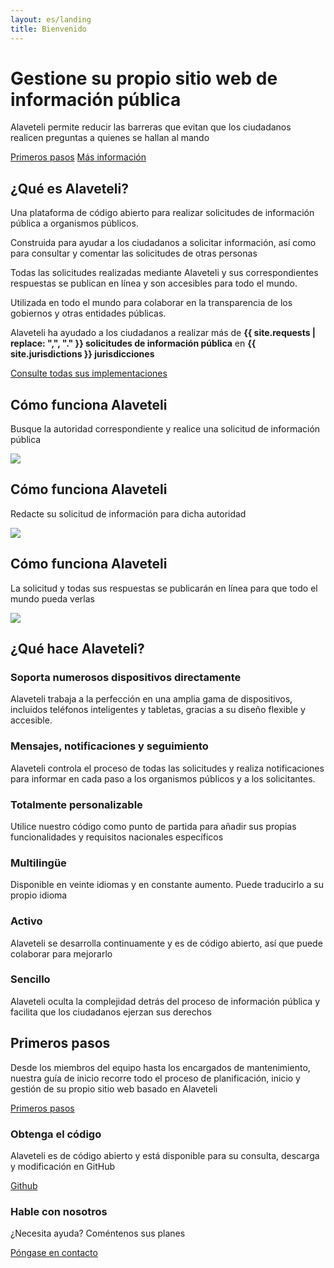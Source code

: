 ```yaml
---
layout: es/landing
title: Bienvenido
---
```


<meta charset="utf-8">
<div class="hero">
  <div class="container">
    <h1><span>Gestione su propio</span> sitio web de información pública</h1>
    <p>Alaveteli permite reducir las barreras que evitan que los ciudadanos realicen preguntas a quienes se hallan al mando</p>
    <p class="action-buttons"><a href="{{ page.baseurl }}/docs/getting_started/" class="button">Primeros pasos</a> <a href="{{ page.baseurl }}/docs/" class="button">Más información</a></p>
  </div>
</div>

<div class="what-is-alaveteli">
    <div class="container">
        <h2>¿Qué es Alaveteli?</h2>
        <div class="grid-row what-is-alaveteli__items-grid">
            <div class="what-is-alaveteli__grid-unit">
                <div class="what-is-alaveteli__item what-is-alaveteli__item--foi">
                    <p>Una plataforma de código abierto para realizar solicitudes de información pública a organismos públicos.</p>
                </div>
            </div><!--
            --><div class="what-is-alaveteli__grid-unit">
                <div class="what-is-alaveteli__item what-is-alaveteli__item--help">
                    <p>Construida para ayudar a los ciudadanos a solicitar información, así como para consultar y comentar las solicitudes de otras personas</p>
                </div>
            </div><!--
            --><div class="what-is-alaveteli__grid-unit">
                <div class="what-is-alaveteli__item what-is-alaveteli__item--published">
                    <p>Todas las solicitudes realizadas mediante Alaveteli y sus correspondientes respuestas se publican en línea y son accesibles para todo el mundo.</p>
                </div>
            </div><!--
            --><div class="what-is-alaveteli__grid-unit">
                <div class="what-is-alaveteli__item what-is-alaveteli__item--open">
                    <p>Utilizada en todo el mundo para colaborar en la transparencia de los gobiernos y otras entidades públicas. </p>
                </div>
            </div>
        </div>
        <div class="what-is-alaveteli__international-reach-position">
            <div class="what-is-alaveteli__international-reach">
                <p class="message">Alaveteli ha ayudado a los ciudadanos a realizar más de <strong>{{ site.requests | replace: ",", "." }} solicitudes de información pública</strong> en <strong>{{ site.jurisdictions }} jurisdicciones</strong></p>
                <p><a href="{{ page.baseurl }}/deployments/">Consulte todas sus implementaciones</a></p>
            </div>
        </div>
    </div>
</div>
<div class="how-does-it-work">
    <div class="how-does-it-work__slide">
        <div class="container">
            <div class="how-does-it-work__content">
                <h2>Cómo funciona Alaveteli</h2>
                <p>Busque la autoridad correspondiente y realice una solicitud de información pública</p>
                <img src="{{ site.baseurl }}assets/img/alaveteli-demo-screen-find.svg" class="alaveteli-demo-screenshot"/>
            </div>
        </div>
    </div>
    <div class="how-does-it-work__slide">
        <div class="container">
            <div class="how-does-it-work__content">
                <h2>Cómo funciona Alaveteli</h2>
                <p>Redacte su solicitud de información para dicha autoridad</p>
                <img src="{{ site.baseurl }}assets/img/alaveteli-demo-screen-ask.svg" class="alaveteli-demo-screenshot"/>
            </div>
        </div>
    </div>
    <div class="how-does-it-work__slide">
        <div class="container">
            <div class="how-does-it-work__content">
                <h2>Cómo funciona Alaveteli</h2>
                <p>La solicitud y todas sus respuestas se publicarán en línea para que todo el mundo pueda verlas</p>
                <img src="{{ site.baseurl }}assets/img/alaveteli-demo-screen-view.svg" class="alaveteli-demo-screenshot"/>
            </div>
        </div>
    </div>
</div>
<div class="features">
    <div class="container">
        <h2>¿Qué hace Alaveteli?</h2>
        <div class="grid-row">
            <div class="features__grid-unit features__grid-unit--wide">
                <div class="features__item features__item--primary features__item--devices">
                    <h3>Soporta numerosos dispositivos directamente</h3>
                    <p>Alaveteli trabaja a la perfección en una amplia gama de dispositivos, incluidos teléfonos inteligentes y tabletas, gracias a su diseño flexible y accesible.</p>
                </div>
            </div><!--
            --><div class="features__grid-unit features__grid-unit--wide">
                <div class="features__item features__item--primary features__item--messaging">
                    <h3>Mensajes, notificaciones y seguimiento</h3>
                    <p>Alaveteli controla el proceso de todas las solicitudes y realiza notificaciones para informar en cada paso a los organismos públicos y a los solicitantes.</p>
                </div>
            </div>
        </div>
        <div class="grid-row">
            <div class="features__grid-unit">
                <div class="features__item">
                    <h3>Totalmente personalizable</h3>
                    <p>Utilice nuestro código como punto de partida para añadir sus propias funcionalidades y requisitos nacionales específicos</p>
                </div>
            </div><!--
            --><div class="features__grid-unit">
                <div class="features__item">
                    <h3>Multilingüe</h3>
                    <p>Disponible en veinte idiomas y en constante aumento. Puede traducirlo a su propio idioma</p>
                </div>
            </div><!--
            --><div class="features__grid-unit">
                <div class="features__item">
                    <h3>Activo</h3>
                    <p>Alaveteli se desarrolla continuamente y es de código abierto, así que puede colaborar para mejorarlo</p>
                </div>
            </div><!--
            --><div class="features__grid-unit">
                <div class="features__item">
                    <h3>Sencillo</h3>
                    <p>Alaveteli oculta la complejidad detrás del proceso de información pública y facilita que los ciudadanos ejerzan sus derechos</p>
                </div>
            </div>
        </div>
    </div>
</div>

<div class="get-started">
  <div class="container">
    <h2>Primeros pasos</h2>
    <div class="get-started__grid-unit get-started__grid-unit--wide">
        <div class="get-started__item get-started__item--primary">
            <p>Desde los miembros del equipo hasta los encargados de mantenimiento, nuestra guía de inicio recorre todo el proceso de planificación, inicio y gestión de su propio sitio web basado en Alaveteli</p>
            <p><a href="{{ page.baseurl }}/docs/getting_started/" class="button">Primeros pasos</a></p>
        </div>
    </div><!--
    --><div class="get-started__grid-unit">
        <div class="get-started__item get-started__item">
            <h3>Obtenga el código</h3>
            <p>Alaveteli es de código abierto y está disponible para su consulta, descarga y modificación en GitHub</p>
            <p><a href="https://github.com/mysociety/alaveteli/" class="button">Github</a></p>
        </div>
    </div><!--
    --><div class="get-started__grid-unit">
        <div class="get-started__item get-started__item">
            <h3>Hable con nosotros</h3>
            <p>¿Necesita ayuda? Coméntenos sus planes</p>
            <p class="push-top"><a href="{{ page.baseurl }}/community/" class="button">Póngase en contacto</a></p>
        </div>
    </div>
  </div>
</div>
